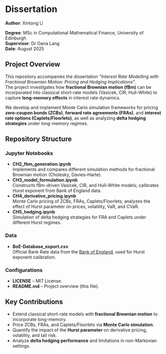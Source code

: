 # Dissertation

**Author**: Xintong Li 

**Degree**: MSc in Computational Mathematical Finance, University of Edinburgh  
**Supervisor**: Dr Oana Lang  
**Date**: August 2025

## Project Overview

This repository accompanies the dissertation *"Interest Rate Modelling with Fractional Brownian Motion: Pricing and Hedging Implications"*.  
The project investigates how **fractional Brownian motion (fBm)** can be incorporated into classical short-rate models (Vasicek, CIR, Hull–White) to capture **long-memory effects** in interest rate dynamics.  

We develop and implement Monte Carlo simulation frameworks for pricing **zero-coupon bonds (ZCBs)**, **forward rate agreements (FRAs)**, and **interest rate options (Caplets/Floorlets)**, as well as analyzing **delta hedging strategies** under long-memory regimes.  

## Repository Structure

### Jupyter Notebooks
- **CH2_fbm_generation.ipynb**  
  Implements and compares different simulation methods for fractional Brownian motion (Cholesky, Davies–Harte).  
- **CH3_model_formulation.ipynb**  
  Constructs fBm-driven Vasicek, CIR, and Hull–White models; calibrates Hurst exponent from Bank of England data.  
- **CH4_derivative_pricing.ipynb**  
  Monte Carlo pricing of ZCBs, FRAs, Caplets/Floorlets; analyzes the effect of Hurst parameter on prices, volatility, VaR, and CVaR.  
- **CH5_hedging.ipynb**  
  Simulation of delta hedging strategies for FRA and Caplets under different Hurst regimes.  

### Data
- **BoE-Database_export.csv**  
  Official Bank Rate data from the [Bank of England](https://www.bankofengland.co.uk/monetary-policy/the-interest-rate-bank-rate), used for Hurst exponent calibration. 

### Configurations
- **LICENSE** – MIT License.  
- **README.md** – Project overview (this file). 

## Key Contributions
- Extend classical short-rate models with **fractional Brownian motion** to incorporate long-memory.    
- Price ZCBs, FRAs, and Caplets/Floorlets via **Monte Carlo simulation**.  
- Quantify the impact of the **Hurst parameter** on derivative pricing, volatility, and tail risk.  
- Analyze **delta hedging performance** and limitations in non-Markovian settings.  